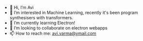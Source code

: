- 👋 Hi, I’m Avi
- 👀 I’m interested in Machine Learning, recently it's been program synthesisers with transformers.
- 🌱 I’m currently learning Electron!
- 💞️ I’m looking to collaborate on electron webapps
- 📫 How to reach me: avi.varma@ymail.com

<!---
AviVarma/AviVarma is a ✨ special ✨ repository because its `README.md` (this file) appears on your GitHub profile.
You can click the Preview link to take a look at your changes.
--->
